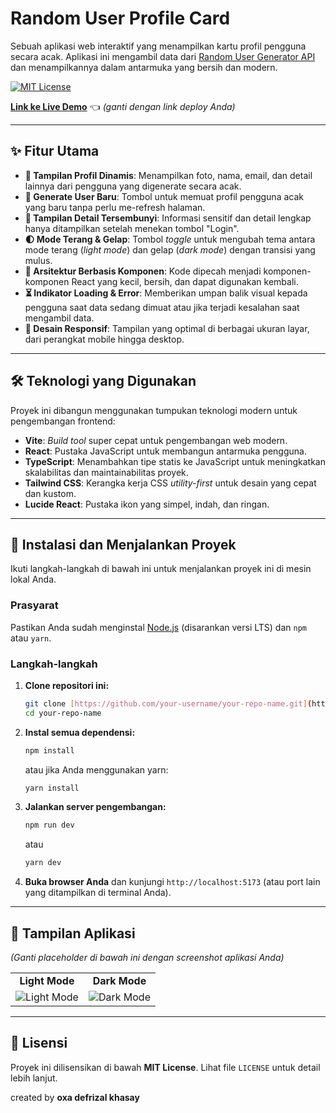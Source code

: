 # Random User Profile Card

Sebuah aplikasi web interaktif yang menampilkan kartu profil pengguna secara acak. Aplikasi ini mengambil data dari [Random User Generator API](https://randomuser.me/) dan menampilkannya dalam antarmuka yang bersih dan modern.

[![MIT License](https://img.shields.io/badge/License-MIT-green.svg)](https://choosealicense.com/licenses/mit/)

**[Link ke Live Demo](https://#)** 👈 *(ganti dengan link deploy Anda)*

---

## ✨ Fitur Utama

-   **👤 Tampilan Profil Dinamis**: Menampilkan foto, nama, email, dan detail lainnya dari pengguna yang digenerate secara acak.
-   **🔄 Generate User Baru**: Tombol untuk memuat profil pengguna acak yang baru tanpa perlu me-refresh halaman.
-   **🔐 Tampilan Detail Tersembunyi**: Informasi sensitif dan detail lengkap hanya ditampilkan setelah menekan tombol "Login".
-   **🌓 Mode Terang & Gelap**: Tombol *toggle* untuk mengubah tema antara mode terang (*light mode*) dan gelap (*dark mode*) dengan transisi yang mulus.
-   **🧩 Arsitektur Berbasis Komponen**: Kode dipecah menjadi komponen-komponen React yang kecil, bersih, dan dapat digunakan kembali.
-   **⏳ Indikator Loading & Error**: Memberikan umpan balik visual kepada pengguna saat data sedang dimuat atau jika terjadi kesalahan saat mengambil data.
-   **📱 Desain Responsif**: Tampilan yang optimal di berbagai ukuran layar, dari perangkat mobile hingga desktop.

---

## 🛠️ Teknologi yang Digunakan

Proyek ini dibangun menggunakan tumpukan teknologi modern untuk pengembangan frontend:

-   **Vite**: *Build tool* super cepat untuk pengembangan web modern.
-   **React**: Pustaka JavaScript untuk membangun antarmuka pengguna.
-   **TypeScript**: Menambahkan tipe statis ke JavaScript untuk meningkatkan skalabilitas dan maintainabilitas proyek.
-   **Tailwind CSS**: Kerangka kerja CSS *utility-first* untuk desain yang cepat dan kustom.
-   **Lucide React**: Pustaka ikon yang simpel, indah, dan ringan.

---

## 🚀 Instalasi dan Menjalankan Proyek

Ikuti langkah-langkah di bawah ini untuk menjalankan proyek ini di mesin lokal Anda.

### Prasyarat

Pastikan Anda sudah menginstal [Node.js](https://nodejs.org/) (disarankan versi LTS) dan `npm` atau `yarn`.

### Langkah-langkah

1.  **Clone repositori ini:**
    ```bash
    git clone [https://github.com/your-username/your-repo-name.git](https://github.com/your-username/your-repo-name.git)
    cd your-repo-name
    ```

2.  **Instal semua dependensi:**
    ```bash
    npm install
    ```
    atau jika Anda menggunakan yarn:
    ```bash
    yarn install
    ```

3.  **Jalankan server pengembangan:**
    ```bash
    npm run dev
    ```
    atau
    ```bash
    yarn dev
    ```

4.  **Buka browser Anda** dan kunjungi `http://localhost:5173` (atau port lain yang ditampilkan di terminal Anda).

---

## 📸 Tampilan Aplikasi

*(Ganti placeholder di bawah ini dengan screenshot aplikasi Anda)*

<table>
  <tr>
    <td align="center"><strong>Light Mode</strong></td>
    <td align="center"><strong>Dark Mode</strong></td>
  </tr>
  <tr>
    <td><img src="path/to/light-mode-screenshot.png" alt="Light Mode"></td>
    <td><img src="path/to/dark-mode-screenshot.png" alt="Dark Mode"></td>
  </tr>
</table>

---

## 📄 Lisensi

Proyek ini dilisensikan di bawah **MIT License**. Lihat file `LICENSE` untuk detail lebih lanjut.

created by **oxa defrizal khasay**
